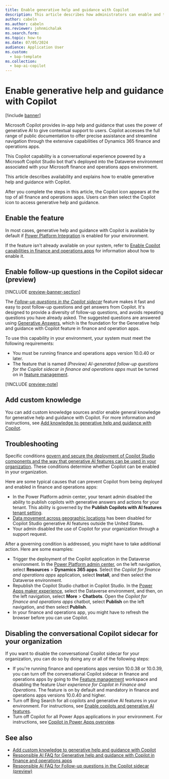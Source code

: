 ```yaml
---
title: Enable generative help and guidance with Copilot
description: This article describes how administrators can enable and troubleshoot generative help and guidance with Copilot in finance and operations apps.
author: cabeln
ms.author: cabeln
ms.reviewer: johnmichalak
ms.search.form:
ms.topic: how-to
ms.date: 07/05/2024
audience: Application User
ms.custom: 
  - bap-template
ms.collection:
  - bap-ai-copilot
---
```


# Enable generative help and guidance with Copilot

[!include [banner](../includes/banner.md)]

Microsoft Copilot provides in-app help and guidance that uses the power of generative AI to give contextual support to users. Copilot accesses the full range of public documentation to offer precise assistance and streamline navigation through the extensive capabilities of Dynamics 365 finance and operations apps.

This Copilot capability is a conversational experience powered by a Microsoft Copilot Studio bot that's deployed into the Dataverse environment associated with your Microsoft finance and operations apps environment.  

This article describes availability and explains how to enable generative help and guidance with Copilot.

After you complete the steps in this article, the Copilot icon appears at the top of all finance and operations apps. Users can then select the Copilot icon to access generative help and guidance.

## Enable the feature

In most cases, generative help and guidance with Copilot is available by default if [Power Platform Integration](../power-platform/enable-power-platform-integration.md) is enabled for your environment.

If the feature isn't already available on your system, refer to [Enable Copilot capabilities in finance and operations apps](enable-copilot.md) for information about how to enable it.

## <a name="follow-ups"></a>Enable follow-up questions in the Copilot sidecar (preview)

[!INCLUDE [preview-banner-section](~/../shared-content/shared/preview-includes/preview-banner-section.md)]
<!-- KFM: Preview until further notice -->

The *[Follow-up questions in the Copilot sidecar](../../fin-ops/copilot/faq-copilot-suggested-questions.md)* feature makes it fast and easy to post follow-up questions and get answers from Copilot. It's designed to provide a diversity of follow-up questions, and avoids repeating questions you have already asked. The suggested questions are answered using [Generative Answers](/microsoft-copilot-studio/faqs-generative-answers), which is the foundation for the Generative help and guidance with Copilot feature in finance and operation apps.

To use this capability in your environment, your system must meet the following requirements:

- You must be running finance and operations apps version 10.0.40 or later. <!--KFM: I have conflicting input for this. What is the requirement? FM feature looks like it is first in 10.0.41. -->
- The feature that is named *(Preview) AI-generated follow-up questions for the Copilot sidecar in finance and operations apps* must be turned on in [feature management](../../fin-ops-core/fin-ops/get-started/feature-management/feature-management-overview.md).

<!-- KFM "(Preview) AI-generated follow-up questions for the Copilot sidecar in finance and operations apps" may soon change to "(Preview) Follow-up questions in the Copilot sidecar". When will this happen? Should we mention both names here? We also need to update [Platform updates for version 10.0.41 of finance and operations apps (September 2024)](../../fin-ops/get-started/whats-new-platform-updates-10-0-41.md) or for 10.0.40, whichever is right. -->

[!INCLUDE [preview-note](~/../shared-content/shared/preview-includes/preview-note-d365.md)]

## Add custom knowledge

You can add custom knowledge sources and/or enable general knowledge for generative help and guidance with Copilot. For more information and instructions, see [Add knowledge to generative help and guidance with Copilot](extend-copilot-generative-help.md).

## Troubleshooting

Specific conditions [govern and secure the deployment of Copilot Studio components and the way that generative AI features can be used in your organization](/microsoft-copilot-studio/security-and-governance). These conditions determine whether Copilot can be enabled in your organization.

Here are some typical causes that can prevent Copilot from being deployed and enabled in finance and operations apps:

- In the Power Platform admin center, your tenant admin disabled the ability to publish copilots with generative answers and actions for your tenant. This ability is governed by the **Publish Copilots with AI features** [tenant setting](/microsoft-copilot-studio/security-and-governance).
- [Data movement across geographic locations](/microsoft-copilot-studio/manage-data-movement-outside-us) has been disabled for Copilot Studio generative AI features outside the United States.
- Your admin disabled the use of Copilot for your organization through a support request.

After a governing condition is addressed, you might have to take additional action. Here are some examples:

- Trigger the deployment of the Copilot application in the Dataverse environment. In the [Power Platform admin center](https://admin.powerplatform.microsoft.com/resources/applications), on the left navigation, select **Resources** \> **Dynamics 365 apps**. Select the *Copilot for finance and operations apps* application, select **Install**, and then select the Dataverse environment.
- Republish the Copilot Studio chatbot in Copilot Studio. In the [Power Apps maker experience](https://make.powerapps.com/), select the Dataverse environment, and then, on the left navigation, select **More** \> **Chatbots**. Open the *Copilot for finance and operations apps* chatbot, select **Publish** on the left navigation, and then select **Publish**.
- In your finance and operations app, you might have to refresh the browser before you can use Copilot.

## Disabling the conversational Copilot sidecar for your organization

If you want to disable the conversational Copilot sidecar for your organization, you can do so by doing any or all of the following steps:

- If you're running finance and operations apps version 10.0.38 or 10.0.39, you can turn off the conversational Copilot sidecar in finance and operations apps by going to the [Feature management](../../fin-ops/get-started/feature-management/feature-management-overview.md) workspace and disabling the feature *User experience for Copilot in Finance and Operations*. The feature is on by default and mandatory in finance and operations apps versions 10.0.40 and higher.
- Turn off Bing Search for all copilots and generative AI features in your environment. For instructions, see [Enable copilots and generative AI features](/power-platform/admin/geographical-availability-copilot).
- Turn off Copilot for all Power Apps applications in your environment. For instructions, see [Copilot in Power Apps overview](/power-apps/maker/canvas-apps/ai-overview).

## See also

- [Add custom knowledge to generative help and guidance with Copilot](extend-copilot-generative-help.md)
- [Responsible AI FAQ for Generative help and guidance with Copilot in finance and operations apps](../../fin-ops/copilot/faq-copilot-generative-help.md)
- [Responsible AI FAQ for Follow-up questions in the Copilot sidecar (preview)](../../fin-ops/copilot/faq-copilot-suggested-questions.md)
